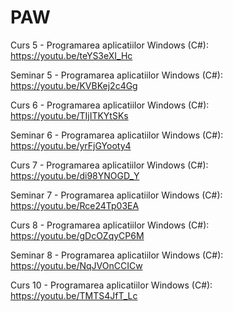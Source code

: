 # PAW
Curs 5 - Programarea aplicatiilor Windows (C#): https://youtu.be/teYS3eXI_Hc

Seminar 5 - Programarea aplicatiilor Windows (C#): https://youtu.be/KVBKej2c4Gg

Curs 6 - Programarea aplicatiilor Windows (C#): https://youtu.be/TIjITKYtSKs

Seminar 6 - Programarea aplicatiilor Windows (C#): https://youtu.be/yrFjGYooty4

Curs 7 - Programarea aplicatiilor Windows (C#): https://youtu.be/di98YNOGD_Y

Seminar 7 - Programarea aplicatiilor Windows (C#): https://youtu.be/Rce24Tp03EA

Curs 8 - Programarea aplicatiilor Windows (C#): https://youtu.be/gDcOZqyCP6M

Seminar 8 - Programarea aplicatiilor Windows (C#): https://youtu.be/NqJVOnCCICw

Curs 10 - Programarea aplicatiilor Windows (C#): https://youtu.be/TMTS4JfT_Lc
